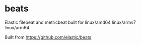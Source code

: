 # beats
Elastic filebeat and metricbeat built for linux/amd64 linux/armv7 linux/arm64

Built from https://github.com/elastic/beats
